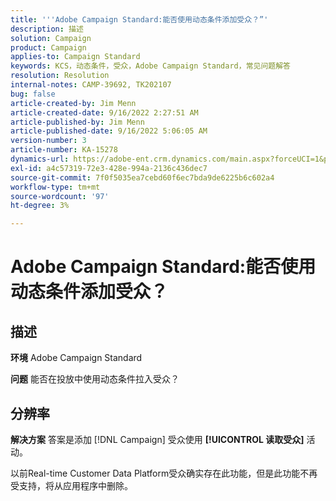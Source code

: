 ```yaml
---
title: '''Adobe Campaign Standard:能否使用动态条件添加受众？”'
description: 描述
solution: Campaign
product: Campaign
applies-to: Campaign Standard
keywords: KCS，动态条件，受众，Adobe Campaign Standard，常见问题解答
resolution: Resolution
internal-notes: CAMP-39692, TK202107
bug: false
article-created-by: Jim Menn
article-created-date: 9/16/2022 2:27:51 AM
article-published-by: Jim Menn
article-published-date: 9/16/2022 5:06:05 AM
version-number: 3
article-number: KA-15278
dynamics-url: https://adobe-ent.crm.dynamics.com/main.aspx?forceUCI=1&pagetype=entityrecord&etn=knowledgearticle&id=da1ccb28-6735-ed11-9db1-0022480866ad
exl-id: a4c57319-72e3-428e-994a-2136c436dec7
source-git-commit: 7f0f5035ea7cebd60f6ec7bda9de6225b6c602a4
workflow-type: tm+mt
source-wordcount: '97'
ht-degree: 3%

---
```


# Adobe Campaign Standard:能否使用动态条件添加受众？

## 描述


<b>环境</b>
Adobe Campaign Standard

<b>问题</b>
能否在投放中使用动态条件拉入受众？


## 分辨率


<b>解决方案</b>
答案是添加 [!DNL Campaign] 受众使用 <b>[!UICONTROL 读取受众]</b> 活动。

以前Real-time Customer Data Platform受众确实存在此功能，但是此功能不再受支持，将从应用程序中删除。
